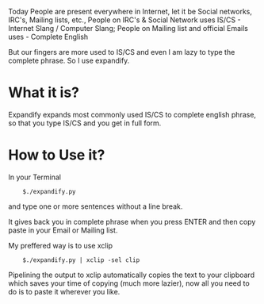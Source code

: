 Today People are present everywhere in Internet, let it be Social networks, IRC's, Mailing lists, etc.,
People on IRC's & Social Network uses IS/CS - Internet Slang / Computer Slang;
People on Mailing list and official Emails uses - Complete English

But our fingers are more used to IS/CS and even I am lazy to type the complete phrase. So I use expandify.

What it is?
===========
Expandify expands most commonly used IS/CS to complete english phrase, so that you type IS/CS and you get in full form.

How to Use it?
==============
In your Terminal

		$./expandify.py

and type one or more sentences without a line break.

It gives back you in complete phrase when you press ENTER and then copy paste in your Email or Mailing list.

My preffered way is to use xclip

		$./expandify.py | xclip -sel clip

Pipelining the output to xclip automatically copies the text to your clipboard which saves your time of copying (much more lazier), now all you need to do is to paste it wherever you like.

